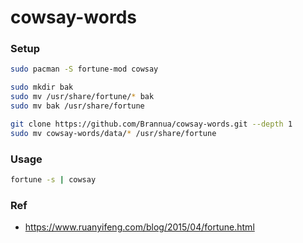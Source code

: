 # cowsay-words

### Setup

```bash
sudo pacman -S fortune-mod cowsay

sudo mkdir bak
sudo mv /usr/share/fortune/* bak
sudo mv bak /usr/share/fortune

git clone https://github.com/Brannua/cowsay-words.git --depth 1
sudo mv cowsay-words/data/* /usr/share/fortune
```

### Usage

```bash
fortune -s | cowsay
```

### Ref

- https://www.ruanyifeng.com/blog/2015/04/fortune.html
